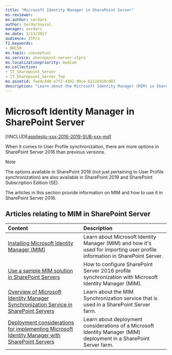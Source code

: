 ```yaml
---
title: "Microsoft Identity Manager in SharePoint Server"
ms.reviewer: 
ms.author: serdars
author: SerdarSoysal
manager: serdars
ms.date: 3/13/2017
audience: ITPro
f1.keywords:
- NOCSH
ms.topic: conceptual
ms.service: sharepoint-server-itpro
ms.localizationpriority: medium
ms.collection:
- IT_Sharepoint_Server
- IT_Sharepoint_Server_Top
ms.assetid: fee4c4d8-a7f2-4392-99ce-b122e918c081
description: "Learn about the Microsoft Identity Manager (MIM) in SharePoint Server  and the features it provides to you as an external identity manager."
---
```


# Microsoft Identity Manager in SharePoint Server

[!INCLUDE[appliesto-xxx-2016-2019-SUB-xxx-md](../includes/appliesto-xxx-2016-2019-SUB-xxx-md.md)]
  
When it comes to User Profile synchronization, there are more options in SharePoint Server 2016 than previous versions. 

> [!NOTE]
> The options available in SharePoint 2016 (not just pertaining to User Profile synchronization) are also available in SharePoint 2019 and SharePoint Subscription Edition (SE).

The articles in this section provide information on MIM and how to use it in SharePoint Server 2016.
  
## Articles relating to MIM in SharePoint Server

|**Content**|**Description**|
|:-----|:-----|
|[Installing Microsoft Identity Manager (MIM)](install-microsoft-identity-manager-for-user-profiles-in-sharepoint-server.md#BKMK_InstallMIM) <br/> | Learn about Microsoft Identity Manager (MIM) and how it's used for importing user profile information in SharePoint Server.  <br/> |
|[Use a sample MIM solution in SharePoint Servers](use-a-sample-mim-solution-in-sharepoint-server.md) <br/> |How to configure SharePoint Server 2016 profile synchronization with Microsoft Identity Manager (MIM).  <br/> |
|[Overview of Microsoft Identity Manager Synchronization Service in SharePoint Servers](overview-of-microsoft-identity-manager-synchronization-service-in-sharepoint-ser.md) <br/> |Learn about the MIM Synchronization service that is used in a SharePoint Server farm.  <br/> |
|[Deployment considerations for implementing Microsoft Identity Manager with SharePoint Servers](deployment-considerations-for-implementing-microsoft-identity-manager-with-share.md) <br/> | Learn about deployment considerations of a Microsoft Identity Manager (MIM) deployment in a SharePoint Server farm.  <br/> |